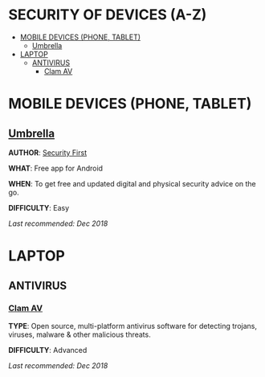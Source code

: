 # SECURITY OF DEVICES (A-Z)

* [MOBILE DEVICES (PHONE, TABLET)](#mobile-devices-phone-tablet)
  * [Umbrella](#umbrella)
* [LAPTOP](#laptop)
  * [ANTIVIRUS](#antivirus)
    * [Clam AV](#clam-av)

# MOBILE DEVICES (PHONE, TABLET)

## **[Umbrella](https://secfirst.org/umbrella/)** 

**AUTHOR**: [Security First](https://secfirst.org/about/)

**WHAT**: Free app for Android 

**WHEN**: To get free and updated digital and physical security advice on the go. 

**DIFFICULTY**: Easy 

*Last recommended: Dec 2018*



# LAPTOP

## ANTIVIRUS

### **[Clam AV](https://www.clamav.net/)** 

**TYPE**: Open source, multi-platform antivirus software for detecting trojans, viruses, malware & other malicious threats. 

**DIFFICULTY**: Advanced 

*Last recommended: Dec 2018*
